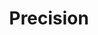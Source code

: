 ---
word: "true"

title: "Precision"

categories: ['']

tags: ['Precision']

arwords: 'مؤشر الدقة'

arexps: []

enwords: ['Precision']

enexps: []

arlexicons: 'أ'

enlexicons: 'P'

authors: ['Ruqayya Roshdy']

translators: ['']

citations: 'مقدمة في حوسبة اللغة العربية'

sources: 'مركز الملك عبدالله بن عبدالعزيز الدولي لخدمة اللغة العربية'

slug: ""
---
